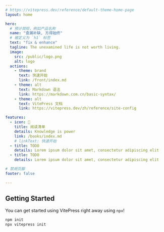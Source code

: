 ```yaml
---
# https://vitepress.dev/reference/default-theme-home-page
layout: home

hero:
  # 预计简短，例如产品名称
  name: "查漏补缺, 方得始终"
  # 被定义为 `h1` 标签
  text: "fix & enhance"
  tagline: The unexamined life is not worth living.
  image: 
    src: /public/logo.png
    alt: logo
  actions:
    - theme: brand
      text: 快速开始
      link: /front/index.md
    - theme: alt
      text: Markdown 语法
      link: https://markdown.com.cn/basic-syntax/
    - theme: alt
      text: VitePress 文档
      link: https://vitepress.dev/zh/reference/site-config

features:
  - icon: 📖
    title: 阅读清单
    details: Knowledge is power
    link: /books/index.md
    # linkText: 快速开始
  - title: TODO
    details: Lorem ipsum dolor sit amet, consectetur adipiscing elit
  - title: TODO
    details: Lorem ipsum dolor sit amet, consectetur adipiscing elit

# 禁用页脚
footer: false

---
```


## Getting Started

You can get started using VitePress right away using `npx`!

```sh
npm init
npx vitepress init
```
